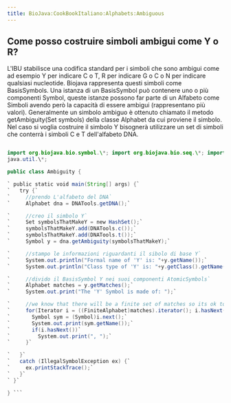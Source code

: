 ```yaml
---
title: BioJava:CookBookItaliano:Alphabets:Ambiguous
---
```


Come posso costruire simboli ambigui come Y o R?
------------------------------------------------

L'IBU stabilisce una codifica standard per i simboli che sono ambigui
come ad esempio Y per indicare C o T, R per indicare G o C o N per
indicare qualsiasi nucleotide. Biojava rappresenta questi simboli come
BasisSymbols. Una istanza di un BasisSymbol può contenere uno o più
componenti Symbol, queste istanze possono far parte di un Alfabeto come
Simboli avendo però la capacità di essere ambigui (rappresentano più
valori). Generalmente un simbolo ambiguo è ottenuto chiamato il metodo
getAmbiguity(Set symbols) della classe Alphabet da cui proviene il
simbolo. Nel caso si voglia costruire il simbolo Y bisognerà utilizzare
un set di simboli che conterrà i simboli C e T dell'alfabeto DNA.

```java package biojava\_in\_anger;

import org.biojava.bio.symbol.\*; import org.biojava.bio.seq.\*; import
java.util.\*;

public class Ambiguity {

` public static void main(String[] args) {`  
`   try {`  
`     //prendo L'alfabeto del DNA`  
`     Alphabet dna = DNATools.getDNA();`

`     //creo il simbolo Y`  
`     Set symbolsThatMakeY = new HashSet();`  
`     symbolsThatMakeY.add(DNATools.c());`  
`     symbolsThatMakeY.add(DNATools.t());`  
`     Symbol y = dna.getAmbiguity(symbolsThatMakeY);`

`     //stampo le informazioni riguardanti il sibolo di base Y`  
`     System.out.println("Formal name of 'Y' is: "+y.getName());`  
`     System.out.println("Class type of 'Y' is: "+y.getClass().getName());`

`     //divido il BasisSymbol Y nei suoi componenti AtomicSymbols`  
`     Alphabet matches = y.getMatches();`  
`     System.out.print("The 'Y' Symbol is made of: ");`

`     //we know that there will be a finite set of matches so its ok to cast it`  
`     for(Iterator i = ((FiniteAlphabet)matches).iterator(); i.hasNext();){`  
`       Symbol sym = (Symbol)i.next();`  
`       System.out.print(sym.getName());`  
`       if(i.hasNext())`  
`         System.out.print(", ");`  
`     }`

`   }`  
`   catch (IllegalSymbolException ex) {`  
`     ex.printStackTrace();`  
`   }`  
` }`

} ```
